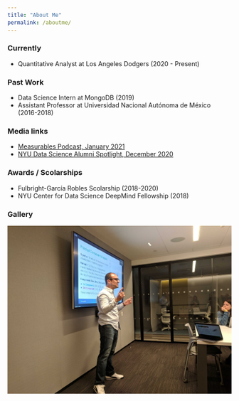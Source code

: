 ```yaml
---
title: "About Me"
permalink: /aboutme/
---
```


### Currently
- Quantitative Analyst at Los Angeles Dodgers (2020 - Present)


### Past Work

- Data Science Intern at MongoDB (2019)
- Assistant Professor at Universidad Nacional Autónoma de México (2016-2018)

### Media links

- [Measurables Podcast, January 2021](https://twitter.com/MeasurablesPod/status/1349385507839553536)
- [NYU Data Science Alumni Spotlight, December 2020](https://nyudatascience.medium.com/data-and-baseball-a-cds-alums-experience-working-for-the-la-dodgers-33ebc142eed8)

### Awards / Scolarships

- Fulbright-García Robles Scolarship (2018-2020)
- NYU Center for Data Science DeepMind Fellowship (2018)

### Gallery

![ENG_mongo](/assets/images/MongoPresentation.jpg)
